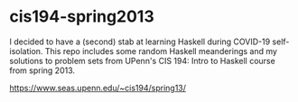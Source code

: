# cis194-spring2013

I decided to have a (second) stab at learning Haskell during COVID-19 self-isolation. This repo includes some random Haskell meanderings and my solutions to problem sets from UPenn's CIS 194: Intro to Haskell course from spring 2013.

https://www.seas.upenn.edu/~cis194/spring13/
